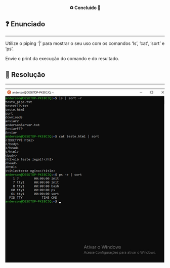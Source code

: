 <h4 align="center"> 
  ♻️ Concluído 🚀
</h4>

## ❓ Enunciado
---
Utilize o piping ‘|’ para mostrar o seu uso com os comandos ‘ls’, ‘cat’, ‘sort’ e ‘ps’. 

Envie o print da execução do comando e do resultado.

## 📝 Resolução
---

![](print.jpg)

